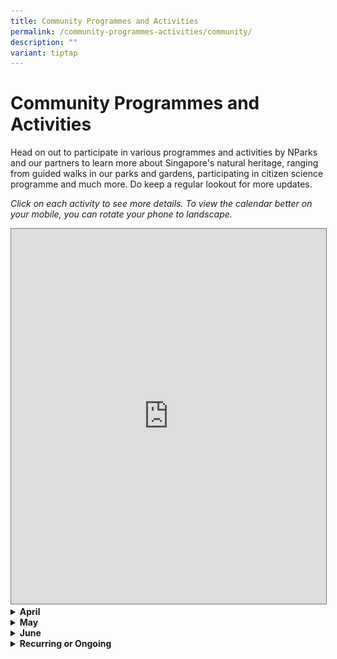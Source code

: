 ```yaml
---
title: Community Programmes and Activities
permalink: /community-programmes-activities/community/
description: ""
variant: tiptap
---
```

<h1><strong>Community Programmes and Activities</strong></h1>
<p>Head on out to participate in various programmes and activities by NParks
and our partners to learn more about Singapore's natural heritage, ranging
from guided walks in our parks and gardens, participating in citizen science
programme and much more. Do keep a regular lookout for more updates.</p>
<p><em>Click on each activity to see more details. To view the calendar better on your mobile, you can rotate your phone to landscape.</em>
</p>
<p></p>
<div class="iframe-wrapper">
<iframe style="border:solid 1px #777" height="600" width="100%" allowfullscreen="true" frameborder="0" src="https://calendar.google.com/calendar/embed?height=600&amp;wkst=1&amp;ctz=Asia%2FSingapore&amp;src=ODAzM2M1YWQ3MWU2MjMzMzcxOTYxMmRmZjRmNjdlNmFlNTRiZGFiMmQyMDViYmU2MDAwNDRiY2UwODk4NTM3ZEBncm91cC5jYWxlbmRhci5nb29nbGUuY29t&amp;color=%230B8043"></iframe>
</div>
<div data-type="detailGroup" class="isomer-accordion-group isomer-accordion isomer-accordion-white">
<details class="isomer-details">
<summary><strong>April</strong>
</summary>
<div data-type="detailsContent" class="isomer-details-content">
<p>Table</p>
<table style="minWidth: 75px">
<colgroup>
<col>
<col>
<col>
</colgroup>
<tbody>
<tr>
<th rowspan="1" colspan="1">
<p>Date</p>
</th>
<th rowspan="1" colspan="1">
<p>Event</p>
</th>
<th rowspan="1" colspan="1">
<p>How to Register</p>
</th>
</tr>
<tr>
<td rowspan="1" colspan="1">
<p>19 April 2025 (8:30am - 10:30am)</p>
</td>
<td rowspan="1" colspan="1">
<p><strong>Plant Walk&nbsp;at Fort Canning Park</strong>
</p>
<div class="isomer-image-wrapper">
<img style="width: 100%" height="auto" width="100%" alt="Fort Canning Park gate" src="/images/FoB 2025/Plant_Walk_at_Fort_Canning_Park_Photo.jpg">
</div>
<p>Experience the grandeur of Fort Canning’s majestic heritage trees and
uncover their deep ties to Singapore’s history. With 17 heritage trees,
this rich site offers a unique glimpse into the nation’s botanical and
cultural legacy. Join us as we explore these gentle giants and the stories
they tell.</p>
</td>
<td rowspan="1" colspan="1">
<p>Registration closes on: 13 April 2025</p>
<p>Click <a href="https://tinyurl.com/NSSPlantGrpWalk2" rel="noopener nofollow" target="_blank">here</a> to
register.</p>
<p>Click <a href="https://www.nss.org.sg/events/plant-walk-at-fort-canning-2/" rel="noopener nofollow" target="_blank">here</a> to
visit the Nature Society Singapore website.</p>
</td>
</tr>
<tr>
<td rowspan="1" colspan="1">
<p>Programme Round Duration: 26 April 2025 - 22 May 2025</p>
</td>
<td rowspan="1" colspan="1">
<p><strong>Cyber Spotter Programme 2.0 April 2025</strong>
</p>
<div class="isomer-image-wrapper">
<img style="width: 100%" height="auto" width="100%" alt="Poster of the WWF Cyber Spotter Programme 2025" src="/images/FoB 2025/Cyber_Spotter_Programme_April_2025_Round_Photo.jpg">
</div>
<p>The Cyber Spotter Programme empowers volunteers to detect and report illegal
wildlife listings online as part of the Coalition to End Wildlife Trafficking
Online. Running four times a year, it aims to become a volunteer-led initiative.
Selected volunteers undergo training to identify and report prohibited
wildlife products, which WWF-Singapore reviews before working with coalition
members to remove them from online platforms.</p>
</td>
<td rowspan="1" colspan="1">
<p>Click <a href="https://cyberspotter.wwf.sg/" rel="noopener noreferrer nofollow" target="_blank">here</a> to
view website for more information.</p>
<p>Registration for the programme can be done through the main Cyber Spotter
Website. About 1.5 months before the next round of programme, the 'join
us' link will be updated with the registration form. When the registration
form is not active, there will be an interest form left instead for people
to leave their information for WWF-Singapore to contact for future rounds.</p>
</td>
</tr>
<tr>
<td rowspan="1" colspan="1">
<p>5 April 2025 (1.30pm-2.30pm)</p>
</td>
<td rowspan="1" colspan="1">
<p><strong>Wildlife in Our Neighbourhood with National Parks</strong>
</p>
<p>Discover how to live harmoniously with Singapore's wild residents through
responsible wildlife encounters.
<br>This talk will provide information on how to interact with wildlife and
nature responsibly, with a focus on commonly encountered wildlife species
such as long-tailed macaques, wild boars, civets, snakes etc.</p>
</td>
<td rowspan="1" colspan="1">
<p>Registration for this activity has not opened yet. The link to register
will be updated here once registration opens.</p>
</td>
</tr>
</tbody>
</table>
</div>
</details>
</div>
<div data-type="detailGroup" class="isomer-accordion-group isomer-accordion isomer-accordion-white">
<details class="isomer-details">
<summary><strong>May</strong>
</summary>
<div data-type="detailsContent" class="isomer-details-content">
<p></p>
</div>
</details>
</div>
<div data-type="detailGroup" class="isomer-accordion-group isomer-accordion isomer-accordion-white">
<details class="isomer-details">
<summary><strong>June</strong>
</summary>
<div data-type="detailsContent" class="isomer-details-content">
<table style="minWidth: 75px">
<colgroup>
<col>
<col>
<col>
</colgroup>
<tbody>
<tr>
<th rowspan="1" colspan="1">
<p>Date</p>
</th>
<th rowspan="1" colspan="1">
<p>Event</p>
</th>
<th rowspan="1" colspan="1">
<p>How to Register</p>
</th>
</tr>
<tr>
<td rowspan="1" colspan="1">
<p>28 June 2025 (1.30pm-2.30pm)</p>
</td>
<td rowspan="1" colspan="1">
<p><strong>Playtime with Timmy and his Wild Neighbours</strong>
</p>
<div class="isomer-image-wrapper">
<img style="width: 100%" height="auto" width="100%" alt="Playtime with Timmy and his wild neighbours graphic" src="/images/FoB 2025/2_Playtime_with_Timmy_and_his_wild_neighbours.png">
</div>
<p>"Join Timmy on an exciting journey around his neighbourhood as he discovers
amazing animals that live around him!</p>
<p>From playful macaques to curious otters and helpful bats, there are many
different types of wildlife in our midst, and much to learn about sharing
our space with them.</p>
<p>Let’s find out how we can be good neighbours to the animals around us!"</p>
</td>
<td rowspan="1" colspan="1">
<p>Click <a href="https://www.nlb.gov.sg/main/whats-on/event-detail?event-id=174287277149" rel="noopener nofollow" target="_blank"><u>here</u></a> to
register.</p>
</td>
</tr>
<tr>
<td rowspan="1" colspan="1">
<p></p>
</td>
<td rowspan="1" colspan="1">
<p></p>
</td>
<td rowspan="1" colspan="1">
<p></p>
</td>
</tr>
</tbody>
</table>
</div>
</details>
</div>
<div data-type="detailGroup" class="isomer-accordion-group isomer-accordion isomer-accordion-white">
<details class="isomer-details">
<summary><strong>Recurring or Ongoing</strong>
</summary>
<div data-type="detailsContent" class="isomer-details-content">
<table style="minWidth: 75px">
<colgroup>
<col>
<col>
<col>
</colgroup>
<tbody>
<tr>
<th rowspan="1" colspan="1">
<p>Date</p>
</th>
<th rowspan="1" colspan="1">
<p>Event</p>
</th>
<th rowspan="1" colspan="1">
<p>How to Register</p>
</th>
</tr>
<tr>
<td rowspan="1" colspan="1">
<p>25 February 2025 - Ongoing</p>
</td>
<td rowspan="1" colspan="1">
<p><strong>Uncovering the Deep Importance of Our Oceans</strong>
</p>
<div class="isomer-image-wrapper">
<img style="width: 100%" height="auto" width="100%" alt="A picture of two people sailing a boat across the sea along with accompanying text." src="/images/FoB 2025/Uncovering_the_Deep_Importance_of_Our_Oceans_Photo.png">
</div>
<p>The Oceans E learning modules are designed to help users explore how the
ocean influences our daily lives and the marine creatures that inhabit
it, recognize actions that may harm ocean ecosystems, and discover ongoing
conservation efforts to protect our seas.
<br>This module is totally free! All you need to do is create an account and
log in to gain access.</p>
</td>
<td rowspan="1" colspan="1">
<p>Click <a href="https://www.wwf.sg/learn/courses/uncovering-the-deep-importance-of-our-oceans/" rel="noopener nofollow" target="_blank">here</a> to
visit the e-module website.</p>
</td>
</tr>
<tr>
<td rowspan="1" colspan="1">
<p>First Saturday of every month: 5 April 2025, 3 May 2025, 7 June 2025</p>
</td>
<td rowspan="1" colspan="1">
<p><strong>WWF-Singapore Explores: Wetland Watchers @ Lim Chu Kang Nature Park</strong>
</p>
<p>Experience a day as a field biologist with WWF-Singapore’s Wetland Watchers
at Lim Chu Kang Nature Park! Join this citizen science programme to observe
and document biodiversity while learning to identify birds, dragonflies,
and key field techniques. No experience needed—just bring your curiosity!
The data collected will support conservation efforts in Singapore’s ecosystems.
Sign up now and be part of protecting our wetlands!</p>
</td>
<td rowspan="1" colspan="1">
<p>Click <a href="https://www.eventbrite.sg/o/world-wide-fund-for-nature-wwf-33237300799" rel="noopener nofollow" target="_blank">here</a> to
register.</p>
<p>If the event’s last registration date has passed, follow WWF on Eventbrite
to get notified when registration for the next round starts.</p>
</td>
</tr>
<tr>
<td rowspan="1" colspan="1">
<p>Second Saturday of each month: 12 April 2025, 10 May 2025, 14 June 2025</p>
</td>
<td rowspan="1" colspan="1">
<p><strong>WWF-Singapore Explores: Natural Heritage Walks at Rifle Range Nature Park</strong>
</p>
<p>Join the WWF-led guided walk to learn about the rich variety of plants
and animals found in the park. You will get a chance to spot many types
of wildlife such as the Sunda Colugo, hear the melodious call of the Straw-headed
Bulbul, to name a few. The tour will include visits to Gliders Boardwalk
to view animal crossing features such as rope bridges and colugo poles,
Waterhen hide, and the Quarry Wetland which is transformed from the former
Sin Seng Quarry.</p>
</td>
<td rowspan="1" colspan="1">
<p>Click <a href="https://www.eventbrite.sg/o/world-wide-fund-for-nature-wwf-33237300799" rel="noopener nofollow" target="_blank">here</a> to
register.</p>
<p>If the event’s last registration date has passed, follow WWF on Eventbrite
to get notified when registration for the next round starts.</p>
</td>
</tr>
</tbody>
</table>
</div>
</details>
</div>
<p></p>